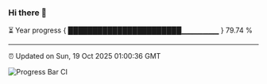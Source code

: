 ### Hi there 👋

⏳ Year progress { ███████████████████████▁▁▁▁▁▁▁ } 79.74 %

---

⏰ Updated on Sun, 19 Oct 2025 01:00:36 GMT

![Progress Bar CI](https://github.com/Shyam-Makwana/GitHub-Actions-Demo/workflows/Progress%20Bar%20CI/badge.svg)
